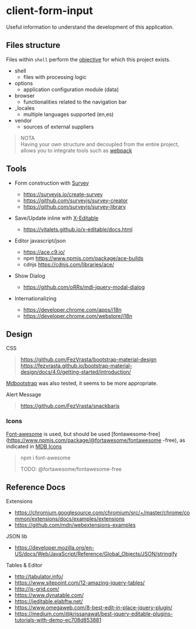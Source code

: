 # client-form-input

Useful information to understand the development of this application.

## Files structure

Files within `shell` perform the [objective](./README.md#objective) for which this project exists.

- shell
  - files with processing logic
- options
  - application configuration module (data)
- browser
  - functionalities related to the navigation bar
- _locales
  - multiple languages supported (en,es)
- vendor
  - sources of external suppliers

>NOTA  
>Having your own structure and decoupled from the entire project, allows you to integrate tools such as [webpack](https://webpack.js.org/)

## Tools

- Form construction with [Survey](https://surveyjs.io/create-survey)
  - <https://surveyjs.io/create-survey>
  - <https://github.com/surveyjs/survey-creator>
  - <https://github.com/surveyjs/survey-library>

- Save/Update inline with [X-Editable](https://vitalets.github.io/x-editable/)
  - <https://vitalets.github.io/x-editable/docs.html>

- Editor javascript/json
  - <https://ace.c9.io/>
  - npm <https://www.npmjs.com/package/ace-builds>
  - cdnjs <https://cdnjs.com/libraries/ace/>

- Show Dialog
  - <https://github.com/oRRs/mdl-jquery-modal-dialog>

- Internationalizing

  - <https://developer.chrome.com/apps/i18n>
  - <https://developer.chrome.com/webstore/i18n>

## Design

CSS

> <https://github.com/FezVrasta/bootstrap-material-design>
> <https://fezvrasta.github.io/bootstrap-material-design/docs/4.0/getting-started/introduction/>

[Mdbootstrap](https://mdbootstrap.com) was also tested, it seems to be more appropriate.

Alert Message

>https://github.com/FezVrasta/snackbarjs

### Icons

[Font-awesome](https://www.npmjs.com/package/font-awesome) is used, but should be used  [fontawesome-free](https://www.npmjs.com/package/@fortawesome/fontawesome -free), as indicated in [MDB Icons](https://mdbootstrap.com/docs/jquery/content/icons-usage/)

> npm i font-awesome
>
>TODO: @fortawesome/fontawesome-free

## Reference Docs

Extensions

- <https://chromium.googlesource.com/chromium/src/+/master/chrome/common/extensions/docs/examples/extensions>
- <https://github.com/mdn/webextensions-examples>

JSON lib

- <https://developer.mozilla.org/en-US/docs/Web/JavaScript/Reference/Global_Objects/JSON/stringify>

Tables & Editor

- <http://tabulator.info/>
- <https://www.sitepoint.com/12-amazing-jquery-tables/>
- <http://js-grid.com/>
- <https://www.dynatable.com/>
- <https://jeditable.elabftw.net/>
- <https://www.omegaweb.com/8-best-edit-in-place-jquery-plugin/>
- <https://medium.com/@krissanawat/best-jquery-editable-plugins-tutorials-with-demo-ec708d853881>